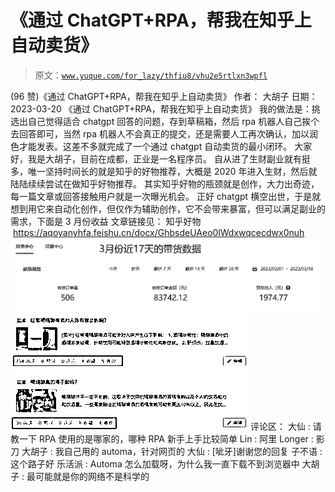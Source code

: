 # 《通过 ChatGPT+RPA，帮我在知乎上自动卖货》

> 原文：[`www.yuque.com/for_lazy/thfiu8/vhu2e5rtlxn3wpfl`](https://www.yuque.com/for_lazy/thfiu8/vhu2e5rtlxn3wpfl)

<ne-h2 id="535da8a0" data-lake-id="535da8a0"><ne-heading-ext><ne-heading-anchor></ne-heading-anchor><ne-heading-fold></ne-heading-fold></ne-heading-ext><ne-heading-content><ne-text id="u3329b90d">(96 赞)《通过 ChatGPT+RPA，帮我在知乎上自动卖货》</ne-text></ne-heading-content></ne-h2> <ne-p id="ufc385753" data-lake-id="ufc385753"><ne-text id="uf24f5eb6">作者： 大胡子</ne-text></ne-p> <ne-p id="ueb46da87" data-lake-id="ueb46da87"><ne-text id="u56bb8be0">日期：2023-03-20</ne-text></ne-p> <ne-p id="u269f1b6b" data-lake-id="u269f1b6b"><ne-text id="u756bb3ac">《通过 ChatGPT+RPA，帮我在知乎上自动卖货》</ne-text> <ne-text id="u727c0857">我的做法是：挑选出自己觉得适合 chatgpt 回答的问题，存到草稿箱，然后 rpa 机器人自己挨个去回答即可，当然 rpa 机器人不会真正的提交，还是需要人工再次确认，加以润色才能发表。这差不多就完成了一个通过 chatgpt 自动卖货的最小闭环。</ne-text> <ne-text id="ue1d9b5f9">大家好，我是大胡子，目前在成都，正业是一名程序员。</ne-text> <ne-text id="u91eb800c">自从进了生财副业就有挺多，唯一坚持时间长的就是知乎的好物推荐，大概是 2020 年进入生财，然后就陆陆续续尝试在做知乎好物推荐。</ne-text></ne-p> <ne-p id="u02566b3e" data-lake-id="u02566b3e"><ne-text id="uf23b0bbc">其实知乎好物的瓶颈就是创作，大力出奇迹，每一篇文章或回答接触用户就是一次曝光机会。</ne-text> <ne-text id="u07add53e">正好 chatgpt 横空出世，于是就想到用它来自动化创作，但仅作为辅助创作，它不会带来暴富，但可以满足副业的需求，下面是 3 月份收益</ne-text> <ne-text id="ub5ffaddc">文章链接见：</ne-text> <ne-text id="u33f412e2">知乎好物  </ne-text>[<ne-text id="u1e73e945">https://aqoyanyhfa.feishu.cn/docx/GhbsdeUAeo0lWdxwqcecdwx0nuh</ne-text>](https://aqoyanyhfa.feishu.cn/docx/GhbsdeUAeo0lWdxwqcecdwx0nuh)<ne-card data-card-name="image" data-card-type="inline" id="XXaYE" data-event-boundary="card">![](img/a3fc07dfa637ece9e61e808cdde664e4.png)  <ne-p id="ubd4eb235" data-lake-id="ubd4eb235"><ne-card data-card-name="image" data-card-type="inline" id="oizoc" data-event-boundary="card">![](img/6561b695e1c1429ba1ae1bd99ea69295.png)  <ne-hole id="udf15f5e5" data-lake-id="udf15f5e5"><ne-card data-card-name="hr" data-card-type="block" id="XOvYQ" data-event-boundary="card"><ne-p id="u1498f0cb" data-lake-id="u1498f0cb"><ne-text id="u348307ea">评论区：</ne-text></ne-p> <ne-p id="ucdb3b994" data-lake-id="ucdb3b994"><ne-text id="u73b46f7e">大仙 : 请教一下 RPA 使用的是哪家的，哪种 RPA 新手上手比较简单</ne-text> <ne-text id="u6a152e24">Lin : 阿里</ne-text> <ne-text id="ue3161606">Longer : 影刀</ne-text> <ne-text id="ubb68c997">大胡子 : 我自己用的 automa，针对网页的</ne-text> <ne-text id="u4aa3529e">大仙 : [呲牙]谢谢您的回复</ne-text> <ne-text id="ua30a3675">子不语 : 这个路子好</ne-text> <ne-text id="uf23378c0">乐活派 : Automa 怎么加载呀，为什么我一直下载不到浏览器中</ne-text> <ne-text id="u1fa40643">大胡子 : 最可能就是你的网络不是科学的</ne-text></ne-p></ne-card></ne-hole></ne-card></ne-p></ne-card></ne-p>